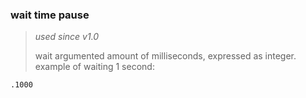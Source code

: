 ### wait time pause
  > *used since v1.0*
  >
  > wait argumented amount of milliseconds, expressed as integer.
  > example of waiting 1 second:
  ```
  .1000
  ```
